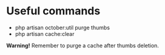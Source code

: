 # Useful commands

* php artisan october:util purge thumbs
* php artisan cache:clear

__Warning!__ Remember to purge a cache after thumbs deletion. 
